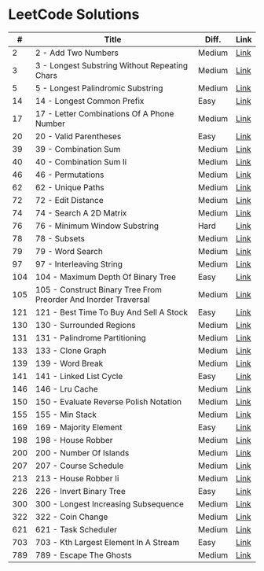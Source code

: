 # LeetCode Solutions

| # | Title | Diff. | Link |
|---|-------|-------|------|
| 2 | 2 - Add Two Numbers | Medium | [Link](https://leetcode.com/problems/add-two-numbers/description/) |
| 3 | 3 - Longest Substring Without Repeating Chars | Medium | [Link](https://leetcode.com/problems/longest-substring-without-repeating-characters/description/) |
| 5 | 5 - Longest Palindromic Substring | Medium | [Link](https://leetcode.com/problems/longest-palindromic-substring/description/) |
| 14 | 14 - Longest Common Prefix | Easy | [Link](https://leetcode.com/problems/longest-common-prefix/) |
| 17 | 17 - Letter Combinations Of A Phone Number | Medium | [Link](https://leetcode.com/problems/letter-combinations-of-a-phone-number/description/) |
| 20 | 20 - Valid Parentheses | Easy | [Link](https://leetcode.com/problems/valid-parentheses/description/) |
| 39 | 39 - Combination Sum | Medium | [Link](https://leetcode.com/problems/combination-sum/) |
| 40 | 40 - Combination Sum Ii | Medium | [Link](https://leetcode.com/problems/combination-sum-ii/) |
| 46 | 46 - Permutations | Medium | [Link](https://leetcode.com/problems/permutations/description/) |
| 62 | 62 - Unique Paths | Medium | [Link](https://leetcode.com/problems/unique-paths/) |
| 72 | 72 - Edit Distance | Medium | [Link](https://leetcode.com/problems/edit-distance/) |
| 74 | 74 - Search A 2D Matrix | Medium | [Link](https://leetcode.com/problems/search-a-2d-matrix/description/) |
| 76 | 76 - Minimum Window Substring | Hard | [Link](https://leetcode.com/problems/minimum-window-substring/description/) |
| 78 | 78 - Subsets | Medium | [Link](https://leetcode.com/problems/subsets/description/) |
| 79 | 79 - Word Search | Medium | [Link](https://leetcode.com/problems/word-search/description/) |
| 97 | 97 - Interleaving String | Medium | [Link](https://leetcode.com/problems/interleaving-string/) |
| 104 | 104 - Maximum Depth Of Binary Tree | Easy | [Link](https://leetcode.com/problems/maximum-depth-of-binary-tree/description/) |
| 105 | 105 - Construct Binary Tree From Preorder And Inorder Traversal | Medium | [Link](https://leetcode.com/problems/construct-binary-tree-from-preorder-and-inorder-traversal/description/) |
| 121 | 121 - Best Time To Buy And Sell A Stock | Easy | [Link](https://leetcode.com/problems/best-time-to-buy-and-sell-stock/description/) |
| 130 | 130 - Surrounded Regions | Medium | [Link](https://leetcode.com/problems/surrounded-regions/description/) |
| 131 | 131 - Palindrome Partitioning | Medium | [Link](https://leetcode.com/problems/palindrome-partitioning/) |
| 133 | 133 - Clone Graph | Medium | [Link](https://leetcode.com/problems/clone-graph/description/) |
| 139 | 139 - Word Break | Medium | [Link](https://leetcode.com/problems/word-break/description/) |
| 141 | 141 - Linked List Cycle | Easy | [Link](https://leetcode.com/problems/linked-list-cycle/description/) |
| 146 | 146 - Lru Cache | Medium | [Link](https://leetcode.com/problems/lru-cache/) |
| 150 | 150 - Evaluate Reverse Polish Notation | Medium | [Link](https://leetcode.com/problems/evaluate-reverse-polish-notation/description/) |
| 155 | 155 - Min Stack | Medium | [Link](https://leetcode.com/problems/min-stack/description/) |
| 169 | 169 - Majority Element | Easy | [Link](https://leetcode.com/problems/majority-element/description/) |
| 198 | 198 - House Robber | Medium | [Link](https://leetcode.com/problems/house-robber/) |
| 200 | 200 - Number Of Islands | Medium | [Link](https://leetcode.com/problems/number-of-islands/description/) |
| 207 | 207 - Course Schedule | Medium | [Link](https://leetcode.com/problems/course-schedule/description/) |
| 213 | 213 - House Robber Ii | Medium | [Link](https://leetcode.com/problems/house-robber-ii/) |
| 226 | 226 - Invert Binary Tree | Easy | [Link](https://leetcode.com/problems/invert-binary-tree/description/) |
| 300 | 300 - Longest Increasing Subsequence | Medium | [Link](https://leetcode.com/problems/longest-increasing-subsequence/) |
| 322 | 322 - Coin Change | Medium | [Link](https://leetcode.com/problems/coin-change/) |
| 621 | 621 - Task Scheduler | Medium | [Link](https://leetcode.com/problems/task-scheduler/description/) |
| 703 | 703 - Kth Largest Element In A Stream | Easy | [Link](https://leetcode.com/problems/kth-largest-element-in-a-stream/description/) |
| 789 | 789 - Escape The Ghosts | Medium | [Link](https://leetcode.com/problems/escape-the-ghosts/) |